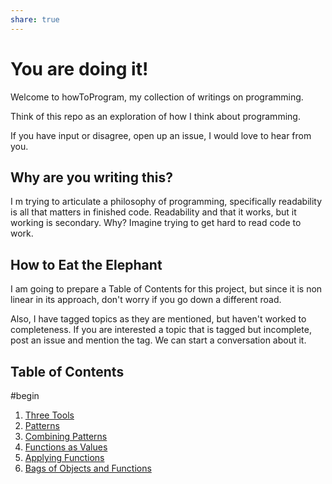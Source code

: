 ```yaml
---
share: true
---
```


# You are doing it!

Welcome to howToProgram, my collection of writings on programming.

Think of this repo as an exploration of how I think about programming.

If you have input or disagree, open up an issue, I would love to hear from you.

## Why are you writing this?

I m trying to articulate a philosophy of programming, specifically readability is all that matters in finished code.
Readability and that it works, but it working is secondary. Why? Imagine trying to get hard to read code to work.

## How to Eat the Elephant

I am going to prepare a Table of Contents for this project, but since it is non linear in its approach, don't worry if you go down a different road.

Also, I have tagged topics as they are mentioned, but haven't worked to completeness. If you are interested a topic that is tagged but incomplete, post an issue and mention the tag.
We can start a conversation about it.

## Table of Contents

#begin 
1. [Three Tools](Three%20Tools.html)
2. [Patterns](Patterns.html)
3. [Combining Patterns](Combining%20Patterns.html)
4. [Functions as Values](Functions%20as%20Values.html)
5. [Applying Functions](Applying%20Functions.html)
6. [Bags of Objects and Functions](Bags%20of%20Objects%20and%20Functions.html)